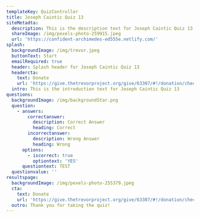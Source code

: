```yaml
---
templateKey: QuizController
title: Joseph Caintic Quiz 13
siteMetadta:
  description: This is the description text for Joseph Caintic Quiz 13
  shareImage: /img/pexels-photo-259915.jpeg
  url: 'https://confident-archimedes-ed555e.netlify.com/'
splash:
  backgroundImage: /img/trevor.jpeg
  buttonText: Start
  emailRequired: true
  header: Splash header for Joseph Caintic Quiz 13
  headercta:
    text: Donate
    url: 'https://give.thetrevorproject.org/give/63307/#!/donation/checkout'
  intro: This is the introduction text for Joseph Caintic Quiz 13
questions:
  backgroundImage: /img/backgroundStar.png
  question:
    - answers:
        correctanswer:
          description: Correct Answer
          heading: Correct
        incorrectanswer:
          description: Wrong Answer
          heading: Wrong
      options:
        - iscorrect: true
          optiontext: 'YES'
      questiontext: TEST
  questionvalue: ''
resultspage:
  backgroundImage: /img/pexels-photo-255379.jpeg
  cta:
    text: Donate
    url: 'https://give.thetrevorproject.org/give/63307/#!/donation/checkout'
  outro: Thank you for taking the quiz!
---
```


